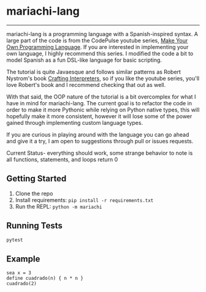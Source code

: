 # mariachi-lang

---

mariachi-lang is a programming language with a Spanish-inspired syntax. A large part of the code is from the CodePulse youtube series, [Make Your Own Programming Language](https://www.youtube.com/playlist?list=PLZQftyCk7_SdoVexSmwy_tBgs7P0b97yD). If you are interested in implementing your own language, I highly recommend this series. I modified the code a bit to model Spanish as a fun DSL-like language for basic scripting.

The tutorial is quite Javaesque and follows similar patterns as Robert Nystrom's book [Crafting Interpreters](https://craftinginterpreters.com/), so if you like the youtube series, you'll love Robert's book and I recommend checking that out as well.

With that said, the OOP nature of the tutorial is a bit overcomplex for what I have in mind for mariachi-lang. The current goal is to refactor the code in order to make it more Pythonic while relying on Python native types, this will hopefully make it more consistent, however it will lose some of the power gained through implementing custom language types.

If you are curious in playing around with the language you can go ahead and give it a try, I am open to suggestions through pull or issues requests.

Current Status- everything should work, some strange behavior to note is all functions, statements, and loops return 0

## Getting Started

1. Clone the repo
2. Install requirements: `pip install -r requirements.txt`
3. Run the REPL: `python -m mariachi`

## Running Tests

```bash
pytest
```

## Example

```mariachi
sea x = 3
define cuadrado(n) { n * n }
cuadrado(2)
```

